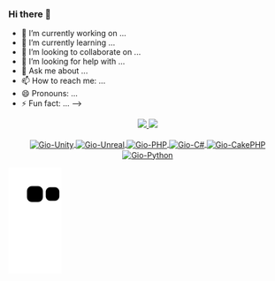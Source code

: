 ### Hi there 👋

- 🔭 I’m currently working on ...
- 🌱 I’m currently learning ...
- 👯 I’m looking to collaborate on ...
- 🤔 I’m looking for help with ...
- 💬 Ask me about ...
- 📫 How to reach me: ...
- 😄 Pronouns: ...
- ⚡ Fun fact: ...
-->


<div align="center">
  <a href="https://github.com/xgiovannisx">
  <img height="150em" src="https://github-readme-stats.vercel.app/api?username=xgiovannisx&show_icons=true&theme=dracula&include_all_commits=true&count_private=true"/>
  <img height="150em" src="https://github-readme-stats.vercel.app/api/top-langs/?username=xgiovannisx&layout=compact&langs_count=7&theme=dracula"/>
</div>
  
  
<div align="center" style="display: inline_block"><br>
  <img align="center" alt="Gio-Unity" height="40" width="50" src="https://cdn.jsdelivr.net/gh/devicons/devicon/icons/unity/unity-original-wordmark.svg">
  <img align="center" alt="Gio-Unreal" height="40" width="50" src="https://cdn.jsdelivr.net/gh/devicons/devicon/icons/unrealengine/unrealengine-original.svg">
  <img align="center" alt="Gio-PHP" height="40" width="50" src="https://cdn.jsdelivr.net/gh/devicons/devicon/icons/php/php-original.svg">
  <img align="center" alt="Gio-C#" height="40" width="50" src="https://cdn.jsdelivr.net/gh/devicons/devicon/icons/csharp/csharp-original.svg">
  <img align="center" alt="Gio-CakePHP" height="40" width="50" src="https://cdn.jsdelivr.net/gh/devicons/devicon/icons/cakephp/cakephp-original.svg">
  <img align="center" alt="Gio-Python" height="40" width="50" src="https://cdn.jsdelivr.net/gh/devicons/devicon/icons/python/python-original-wordmark.svg">
</div>

<div>

 ![Snake animation](https://github.com/xgiovannisx/xgiovannisx/blob/output/github-contribution-grid-snake.svg)
 
</div>

